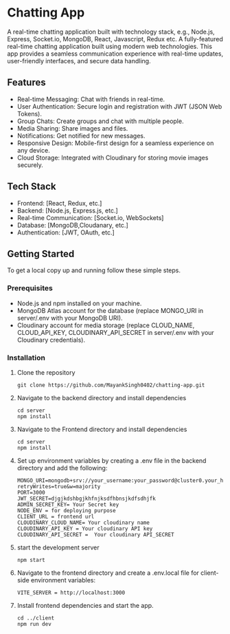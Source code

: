 # Chatting App
A real-time chatting application built with technology stack, e.g., Node.js, Express, Socket.io, MongoDB, React, Javascript, Redux etc.
A fully-featured real-time chatting application built using modern web technologies. This app provides a seamless communication experience with real-time updates, user-friendly interfaces, and secure data handling. 

## Features 
+ Real-time Messaging: Chat with friends in real-time.
+ User Authentication: Secure login and registration with JWT (JSON Web Tokens).
+ Group Chats: Create groups and chat with multiple people.
+ Media Sharing: Share images and files.
+ Notifications: Get notified for new messages.
+ Responsive Design: Mobile-first design for a seamless experience on any device.
+ Cloud Storage: Integrated with Cloudinary for storing movie images securely.


## Tech Stack
+ Frontend: [React, Redux, etc.]
+ Backend: [Node.js, Express.js, etc.]
+ Real-time Communication: [Socket.io, WebSockets]
+ Database: [MongoDB,Cloudanary, etc.]
+ Authentication: [JWT, OAuth, etc.]


## Getting Started
To get a local copy up and running follow these simple steps.

### Prerequisites
+ Node.js and npm installed on your machine.
+ MongoDB Atlas account for the database (replace MONGO_URI in server/.env with your MongoDB URI).
+ Cloudinary account for media storage (replace CLOUD_NAME, CLOUD_API_KEY, CLOUDINARY_API_SECRET in server/.env with your Cloudinary credentials).

### Installation
1. Clone the repository
	```
	git clone https://github.com/MayankSingh0402/chatting-app.git
	```

2. Navigate to the backend directory and install dependencies
	```
	cd server
	npm install
	```
 3. Navigate to the Frontend directory and install dependencies
 	```
	cd server
	npm install
	```
4. Set up environment variables by creating a .env file in the backend directory and add the following:
	```
 	MONGO_URI=mongodb+srv://your_username:your_password@cluster0.your_host.mongodb.net/your_database?				retryWrites=true&w=majority
	PORT=3000
	JWT_SECRET=djgjkdshbgjkhfnjksdfhbnsjkdfsdhjfk
	ADMIN_SECRET_KEY= Your Secret key
	NODE_ENV = for deploying purpose
	CLIENT_URL = frontend url
	CLOUDINARY_CLOUD_NAME= Your cloudinary name
	CLOUDINARY_API_KEY = Your cloudinary API key
	CLOUDINARY_API_SECRET =  Your cloudinary API_SECRET
	```
 5. start the development server
	```
 	npm start
 	```
6. Navigate to the frontend directory and create a .env.local file for client-side environment variables:
	```
	VITE_SERVER = http://localhost:3000
 	```
7. Install frontend dependencies and start the app.
	```
	cd ../client
	npm run dev
```
